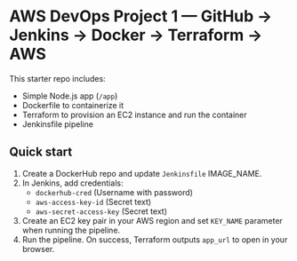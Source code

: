 # AWS DevOps Project 1 — GitHub → Jenkins → Docker → Terraform → AWS

This starter repo includes:
- Simple Node.js app (`/app`)
- Dockerfile to containerize it
- Terraform to provision an EC2 instance and run the container
- Jenkinsfile pipeline

## Quick start
1. Create a DockerHub repo and update `Jenkinsfile` IMAGE_NAME.
2. In Jenkins, add credentials:
   - `dockerhub-cred` (Username with password)
   - `aws-access-key-id` (Secret text)
   - `aws-secret-access-key` (Secret text)
3. Create an EC2 key pair in your AWS region and set `KEY_NAME` parameter when running the pipeline.
4. Run the pipeline. On success, Terraform outputs `app_url` to open in your browser.
